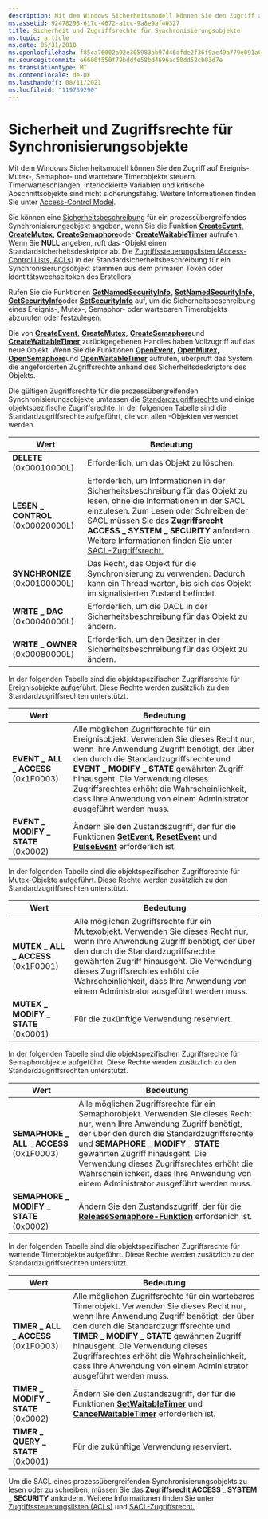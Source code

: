 ```yaml
---
description: Mit dem Windows Sicherheitsmodell können Sie den Zugriff auf Ereignis-, Mutex-, Semaphor- und wartebare Timerobjekte steuern. Timerwarteschlangen, interlockierte Variablen und kritische Abschnittsobjekte sind nicht sicherungsfähig. Weitere Informationen finden Sie unter Access-Control-Modell.
ms.assetid: 92478298-617c-4672-a1cc-9a8e9af40327
title: Sicherheit und Zugriffsrechte für Synchronisierungsobjekte
ms.topic: article
ms.date: 05/31/2018
ms.openlocfilehash: f85ca76002a92e305983ab97d46dfde2f36f9ae49a779e091a072d3090ceb976
ms.sourcegitcommit: e6600f550f79bddfe58bd4696ac50dd52cb03d7e
ms.translationtype: MT
ms.contentlocale: de-DE
ms.lasthandoff: 08/11/2021
ms.locfileid: "119739290"
---
```

# <a name="synchronization-object-security-and-access-rights"></a>Sicherheit und Zugriffsrechte für Synchronisierungsobjekte

Mit dem Windows Sicherheitsmodell können Sie den Zugriff auf Ereignis-, Mutex-, Semaphor- und wartebare Timerobjekte steuern. Timerwarteschlangen, interlockierte Variablen und kritische Abschnittsobjekte sind nicht sicherungsfähig. Weitere Informationen finden Sie unter [Access-Control Model](../secauthz/access-control-model.md).

Sie können eine [Sicherheitsbeschreibung](../secauthz/security-descriptors.md) für ein prozessübergreifendes Synchronisierungsobjekt angeben, wenn Sie die Funktion [**CreateEvent,**](/windows/win32/api/synchapi/nf-synchapi-createeventa) [**CreateMutex,**](/windows/win32/api/synchapi/nf-synchapi-createmutexa) [**CreateSemaphore**](/windows/desktop/api/WinBase/nf-winbase-createsemaphorea)oder [**CreateWaitableTimer**](/windows/win32/api/synchapi/nf-synchapi-createwaitabletimerw) aufrufen. Wenn Sie **NULL** angeben, ruft das -Objekt einen Standardsicherheitsdeskriptor ab. Die [Zugriffssteuerungslisten (Access-Control Lists, ACLs)](../secauthz/access-control-lists.md) in der Standardsicherheitsbeschreibung für ein Synchronisierungsobjekt stammen aus dem primären Token oder Identitätswechseltoken des Erstellers.

Rufen Sie die Funktionen [**GetNamedSecurityInfo,**](/windows/win32/api/aclapi/nf-aclapi-getnamedsecurityinfoa) [**SetNamedSecurityInfo,**](/windows/win32/api/aclapi/nf-aclapi-setnamedsecurityinfoa) [**GetSecurityInfo**](/windows/win32/api/aclapi/nf-aclapi-getsecurityinfo)oder [**SetSecurityInfo**](/windows/win32/api/aclapi/nf-aclapi-setsecurityinfo) auf, um die Sicherheitsbeschreibung eines Ereignis-, Mutex-, Semaphor- oder wartebaren Timerobjekts abzurufen oder festzulegen.

Die von [**CreateEvent,**](/windows/win32/api/synchapi/nf-synchapi-createeventa) [**CreateMutex,**](/windows/win32/api/synchapi/nf-synchapi-createmutexa) [**CreateSemaphore**](/windows/desktop/api/WinBase/nf-winbase-createsemaphorea)und [**CreateWaitableTimer**](/windows/win32/api/synchapi/nf-synchapi-createwaitabletimerw) zurückgegebenen Handles haben Vollzugriff auf das neue Objekt. Wenn Sie die Funktionen [**OpenEvent,**](/windows/win32/api/synchapi/nf-synchapi-openeventa) [**OpenMutex,**](/windows/win32/api/synchapi/nf-synchapi-openmutexw) [**OpenSemaphore**](/windows/win32/api/synchapi/nf-synchapi-opensemaphorew)und [**OpenWaitableTimer**](/windows/win32/api/synchapi/nf-synchapi-openwaitabletimerw) aufrufen, überprüft das System die angeforderten Zugriffsrechte anhand des Sicherheitsdeskriptors des Objekts.

Die gültigen Zugriffsrechte für die prozessübergreifenden Synchronisierungsobjekte umfassen die [Standardzugriffsrechte](../secauthz/standard-access-rights.md) und einige objektspezifische Zugriffsrechte. In der folgenden Tabelle sind die Standardzugriffsrechte aufgeführt, die von allen -Objekten verwendet werden.

| Wert                           | Bedeutung                                                                                                                                                                                                                                                                                  |
|---------------------------------|------------------------------------------------------------------------------------------------------------------------------------------------------------------------------------------------------------------------------------------------------------------------------------------|
| **DELETE** (0x00010000L)        | Erforderlich, um das Objekt zu löschen.                                                                                                                                                                                                                                                           |
| **LESEN \_ CONTROL** (0x00020000L) | Erforderlich, um Informationen in der Sicherheitsbeschreibung für das Objekt zu lesen, ohne die Informationen in der SACL einzulesen. Zum Lesen oder Schreiben der SACL müssen Sie das **Zugriffsrecht ACCESS \_ SYSTEM \_ SECURITY** anfordern. Weitere Informationen finden Sie unter [SACL-Zugriffsrecht.](../secauthz/sacl-access-right.md) |
| **SYNCHRONIZE** (0x00100000L)   | Das Recht, das Objekt für die Synchronisierung zu verwenden. Dadurch kann ein Thread warten, bis sich das Objekt im signalisierten Zustand befindet.                                                                                                                                                                |
| **WRITE \_ DAC** (0x00040000L)    | Erforderlich, um die DACL in der Sicherheitsbeschreibung für das Objekt zu ändern.                                                                                                                                                                                                                   |
| **WRITE \_ OWNER** (0x00080000L)  | Erforderlich, um den Besitzer in der Sicherheitsbeschreibung für das Objekt zu ändern.                                                                                                                                                                                                                  |



 

In der folgenden Tabelle sind die objektspezifischen Zugriffsrechte für Ereignisobjekte aufgeführt. Diese Rechte werden zusätzlich zu den Standardzugriffsrechten unterstützt.



| Wert                             | Bedeutung                                                                                                                                                                                                                                                                                          |
|-----------------------------------|--------------------------------------------------------------------------------------------------------------------------------------------------------------------------------------------------------------------------------------------------------------------------------------------------|
| **EVENT \_ ALL \_ ACCESS** (0x1F0003) | Alle möglichen Zugriffsrechte für ein Ereignisobjekt. Verwenden Sie dieses Recht nur, wenn Ihre Anwendung Zugriff benötigt, der über den durch die Standardzugriffsrechte und **EVENT \_ MODIFY \_ STATE** gewährten Zugriff hinausgeht. Die Verwendung dieses Zugriffsrechtes erhöht die Wahrscheinlichkeit, dass Ihre Anwendung von einem Administrator ausgeführt werden muss. |
| **EVENT \_ MODIFY \_ STATE** (0x0002) | Ändern Sie den Zustandszugriff, der für die Funktionen [**SetEvent,**](/windows/win32/api/synchapi/nf-synchapi-setevent) [**ResetEvent**](/windows/win32/api/synchapi/nf-synchapi-resetevent) und [**PulseEvent**](/windows/desktop/api/WinBase/nf-winbase-pulseevent) erforderlich ist.                                                                                                                                    |



 

In der folgenden Tabelle sind die objektspezifischen Zugriffsrechte für Mutex-Objekte aufgeführt. Diese Rechte werden zusätzlich zu den Standardzugriffsrechten unterstützt.



| Wert                             | Bedeutung                                                                                                                                                                                                                                                            |
|-----------------------------------|--------------------------------------------------------------------------------------------------------------------------------------------------------------------------------------------------------------------------------------------------------------------|
| **MUTEX \_ ALL \_ ACCESS** (0x1F0001) | Alle möglichen Zugriffsrechte für ein Mutexobjekt. Verwenden Sie dieses Recht nur, wenn Ihre Anwendung Zugriff benötigt, der über den durch die Standardzugriffsrechte gewährten Zugriff hinausgeht. Die Verwendung dieses Zugriffsrechtes erhöht die Wahrscheinlichkeit, dass Ihre Anwendung von einem Administrator ausgeführt werden muss. |
| **MUTEX \_ MODIFY \_ STATE** (0x0001) | Für die zukünftige Verwendung reserviert.                                                                                                                                                                                                                                           |



 

In der folgenden Tabelle sind die objektspezifischen Zugriffsrechte für Semaphorobjekte aufgeführt. Diese Rechte werden zusätzlich zu den Standardzugriffsrechten unterstützt.



| Wert                                 | Bedeutung                                                                                                                                                                                                                                                                                                 |
|---------------------------------------|---------------------------------------------------------------------------------------------------------------------------------------------------------------------------------------------------------------------------------------------------------------------------------------------------------|
| **SEMAPHORE \_ ALL \_ ACCESS** (0x1F0003) | Alle möglichen Zugriffsrechte für ein Semaphorobjekt. Verwenden Sie dieses Recht nur, wenn Ihre Anwendung Zugriff benötigt, der über den durch die Standardzugriffsrechte und **SEMAPHORE \_ MODIFY \_ STATE** gewährten Zugriff hinausgeht. Die Verwendung dieses Zugriffsrechtes erhöht die Wahrscheinlichkeit, dass Ihre Anwendung von einem Administrator ausgeführt werden muss. |
| **SEMAPHORE \_ MODIFY \_ STATE** (0x0002) | Ändern Sie den Zustandszugriff, der für die [**ReleaseSemaphore-Funktion**](/windows/win32/api/synchapi/nf-synchapi-releasesemaphore) erforderlich ist.                                                                                                                                                                                                   |



 

In der folgenden Tabelle sind die objektspezifischen Zugriffsrechte für wartende Timerobjekte aufgeführt. Diese Rechte werden zusätzlich zu den Standardzugriffsrechten unterstützt.



| Wert                             | Bedeutung                                                                                                                                                                                                                                                                                                  |
|-----------------------------------|----------------------------------------------------------------------------------------------------------------------------------------------------------------------------------------------------------------------------------------------------------------------------------------------------------|
| **TIMER \_ ALL \_ ACCESS** (0x1F0003) | Alle möglichen Zugriffsrechte für ein wartebares Timerobjekt. Verwenden Sie dieses Recht nur, wenn Ihre Anwendung Zugriff benötigt, der über den durch die Standardzugriffsrechte und **TIMER \_ MODIFY \_ STATE** gewährten Zugriff hinausgeht. Die Verwendung dieses Zugriffsrechtes erhöht die Wahrscheinlichkeit, dass Ihre Anwendung von einem Administrator ausgeführt werden muss. |
| **TIMER \_ MODIFY \_ STATE** (0x0002) | Ändern Sie den Zustandszugriff, der für die Funktionen [**SetWaitableTimer**](/windows/win32/api/synchapi/nf-synchapi-setwaitabletimer) und [**CancelWaitableTimer**](/windows/win32/api/synchapi/nf-synchapi-cancelwaitabletimer) erforderlich ist.                                                                                                                                            |
| **TIMER \_ QUERY \_ STATE** (0x0001)  | Für die zukünftige Verwendung reserviert.                                                                                                                                                                                                                                                                                 |



 

Um die SACL eines prozessübergreifenden Synchronisierungsobjekts zu lesen oder zu schreiben, müssen Sie das **Zugriffsrecht ACCESS \_ SYSTEM \_ SECURITY** anfordern. Weitere Informationen finden Sie unter [Zugriffssteuerungslisten (ACLs)](../secauthz/access-control-lists.md) und [SACL-Zugriffsrecht.](../secauthz/sacl-access-right.md)

 

 
